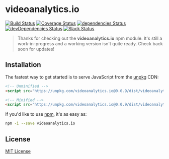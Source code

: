 # videoanalytics.io

[![Build Status](https://img.shields.io/travis/adamstankiewicz/videoanalytics.io/master.svg)](https://travis-ci.org/adamstankiewicz/videoanalytics.io) [![Coverage Status](https://img.shields.io/coveralls/adamstankiewicz/videoanalytics.io/master.svg)](https://coveralls.io/github/adamstankiewicz/videoanalytics.io?branch=master) [![dependencies Status](https://img.shields.io/david/adamstankiewicz/videoanalytics.io.svg)](https://david-dm.org/adamstankiewicz/videoanalytics.io) [![devDependencies Status](https://img.shields.io/david/dev/adamstankiewicz/videoanalytics.io.svg)](https://david-dm.org/adamstankiewicz/videoanalytics.io?type=dev) [![Slack Status](http://videoanalytics-slack.herokuapp.com/badge.svg)](http://videoanalytics-slack.herokuapp.com)

> Thanks for checking out the **videoanalytics.io** npm module. It's still a work-in-progress and a working version isn't quite ready. Check back soon for updates!

## Installation

The fastest way to get started is to serve JavaScript from the [unpkg](https://unpkg.com/) CDN:

```html
<!-- Unminified -->
<script src="https://unpkg.com/videoanalytics.io@0.0.9/dist/videoanalytics.io.js"></script>

<!-- Minified -->
<script src="https://unpkg.com/videoanalytics.io@0.0.9/dist/videoanalytics.io.min.js"></script>
```

If you'd like to use [npm](https://www.npmjs.com/), it's as easy as:

```sh
npm -i --save videoanalytics.io
```

## License
[MIT License](LICENSE.md)
